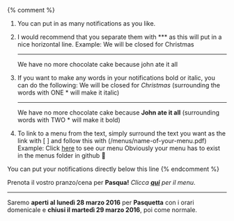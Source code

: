 {% comment %}  
1.	You can put in as many notifications as you like.

2.	I would recommend that you separate them with *** as this will put in a nice horizontal line.
Example: 
	We will be closed for Christmas
	***
	We have no more chocolate cake because john ate it all 

3.	If you want to make any words in your notifications bold or italic, you can do the following:
	We will be closed for *Christmas* (surrounding the words with ONE * will make it italic)
	*** 
	We have no more chocolate cake because **John ate it all** (surrounding words with TWO * will make it bold)
	
4.	To link to a menu from the text, simply surround the text you want as the link with [ ] and follow this with (/menus/name-of-your-menu.pdf) Example:
	Click [here](/menus/MENU_nuova.pdf) to see our menu
Obviously your menu has to exist in the menus folder in github 

	
You can put your notifications directly below this line {% endcomment %}

Prenota il vostro pranzo/cena per **Pasqua!** *Clicca **[qui](/menus/20160327_Menue_Pasqua.pdf)** per il menu*.  

***
Saremo **aperti al lunedì 28 marzo 2016** per **Pasquetta** con i orari domenicale e **chiusi il martedì 29 marzo 2016**, poi come normale.
